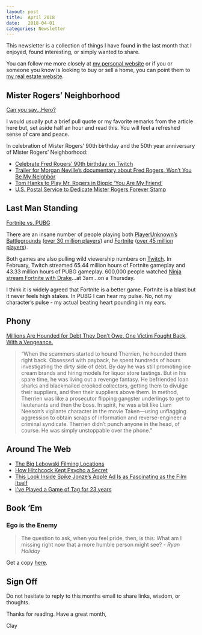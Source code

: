 ```yaml
---
layout: post
title:  April 2018
date:   2018-04-01
categories: Newsletter
---
```


This newsletter is a collection of things I have found in the last month that I enjoyed, found interesting, or simply wanted to share.

You can follow me more closely at [my personal website](http://claycarson.net "Personal Website") or if you or someone you know is looking to buy or sell a home, you can point them to [my real estate website](http://claycarson.com "Business Website ").

## Mister Rogers’ Neighborhood

[Can you say…Hero?](https://www.esquire.com/entertainment/tv/a27134/can-you-say-hero-esq1198/ "Can You Say, Hero?")

I would usually put a brief pull quote or my favorite remarks from the article here but, set aside half an hour and read this. You will feel a refreshed sense of care and peace. 

In celebration of Mister Rogers’ 90th birthday and the 50th year anniversary of Mister Rogers’ Neighborhood:

- [Celebrate Fred Rogers’ 90th birthday on Twitch](https://blog.twitch.tv/celebrate-fred-rogers-90th-birthday-on-twitch-e6353deb29ef)
- [Trailer for Morgan Neville’s documentary about Fred Rogers, Won’t You Be My Neighbor](http://focusfeatures.com/wont-you-be-my-neighbor/)
- [Tom Hanks to Play Mr. Rogers in Biopic ‘You Are My Friend’](https://variety.com/2018/film/news/tom-hanks-mr-rogers-you-are-my-friend-tristar-1202676746/)
- [U.S. Postal Service to Dedicate Mister Rogers Forever Stamp](https://about.usps.com/news/national-releases/2018/pr18_010.htm)

## Last Man Standing

[Fortnite vs. PUBG](https://www.pcgamesn.com/fortnite/fortnite-vs-pubg-map-players-graphics-gameplay-weapons-review "Fortnite vs. PUBG")

There are an insane number of people playing both [PlayerUnknown’s Battlegrounds](https://playbattlegrounds.com/main.pu "PlayerUnknown’s Battlegrounds") ([over 30 million players](https://www.pcgamesn.com/playerunknowns-battlegrounds/battlegrounds-sales-numbers)) and [Fortnite](https://www.epicgames.com/fortnite/en-US/buy-now/battle-royale "Fortnite") ([over 45 million players](https://www.pcgamesn.com/fortnite/fortnite-battle-royale-player-numbers)). 

Both games are also pulling wild viewership numbers on [Twitch](https://www.twitch.tv). In February, Twitch streamed 65.44 million hours of Fortnite gameplay and 43.33 million hours of PUBG gameplay. 600,000 people watched [Ninja stream Fortnite with Drake](https://www.twitch.tv/videos/238954097 "Drake and Ninja Stream")…at 3am…on a Thursday.

I think it is widely agreed that Fortnite is a better game. Fortnite is a blast but it never feels high stakes. In PUBG I can hear my pulse. No, not my character’s pulse - my actual beating heart pounding in my ears.

## Phony

[Millions Are Hounded for Debt They Don’t Owe. One Victim Fought Back, With a Vengeance.](https://www.bloomberg.com/news/features/2017-12-06/millions-are-hounded-for-debt-they-don-t-owe-one-victim-fought-back-with-a-vengeance "Millions Are Hounded for Debt They Don’t Owe. One Victim Fought Back, With a Vengeance")

> “When the scammers started to hound Therrien, he hounded them right back. Obsessed with payback, he spent hundreds of hours investigating the dirty side of debt. By day he was still promoting ice cream brands and hiring models for liquor store tastings. But in his spare time, he was living out a revenge fantasy. He befriended loan sharks and blackmailed crooked collectors, getting them to divulge their suppliers, and then their suppliers above them. In method, Therrien was like a prosecutor flipping gangster underlings to get to lieutenants and then the boss. In spirit, he was a bit like Liam Neeson’s vigilante character in the movie Taken—using unflagging aggression to obtain scraps of information and reverse-engineer a criminal syndicate. Therrien didn’t punch anyone in the head, of course. He was simply unstoppable over the phone.”

## Around The Web

- [The Big Lebowski Filming Locations](https://www.curbed.com/maps/the-big-lebowski-filming-locations-map "The Big Lebowski Filming Locations")
- [How Hitchcock Kept Psycho a Secret](http://nowiknow.com/how-hitchcock-kept-psycho-a-secret/ "How Hitchcock Kept Psycho a Secret")
- [This Look Inside Spike Jonze’s Apple Ad Is as Fascinating as the Film Itself](http://www.adweek.com/creativity/this-look-inside-spike-jonzes-apple-ad-is-as-fascinating-as-the-film-itself/ "This Look Inside Spike Jonze’s Apple Ad Is as Fascinating as the Film Itself")
- [I've Played a Game of Tag for 23 years](https://www.theguardian.com/lifeandstyle/2013/apr/20/played-tag-23-years-experience "I've played a game of tag for 23 years")

## Book ‘Em

### Ego is the Enemy

> The question to ask, when you feel pride, then, is this: What am I missing right now that a more humble person might see?
> *- Ryan Holiday*

Get a copy [here](https://www.amazon.com/Ego-Enemy-Ryan-Holiday/dp/1591847818/ref=sr_1_2?ie=UTF8&qid=1522336862&sr=8-2&keywords=ego+is+the+enemy "Ego is the Enemy").

## Sign Off

Do not hesitate to reply to this months email to share links, wisdom, or thoughts.

Thanks for reading. Have a great month,

Clay